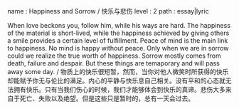 name : Happiness and Sorrow / 快乐与悲伤
level : 2
path : essay|lyric

When love beckons you, follow him, while his ways are hard. The happiness of the material is short-lived, while the happiness achieved by giving others a smile provides a certain level of fulfillment. Peace of mind is the main link to happiness. No mind is happy without peace. Only when we are in sorrow could we realize the true worth of happiness. Sorrow mostly comes from death, failure and despair. But these things are temaporary and will pass away some day. / 物质上的快乐很短暂，然而，当你对他人微笑时所获得的快乐却能赋予你无与伦比的满足。内心的平静与快乐息自己相关。没有平和的心态就无法拥有快乐。只有当我们伤心的时候，我们才能够体会到快乐的真谛。悲伤大多来自于死亡、失败以及绝望。但是这些只是暂时的，总有一天会过去。